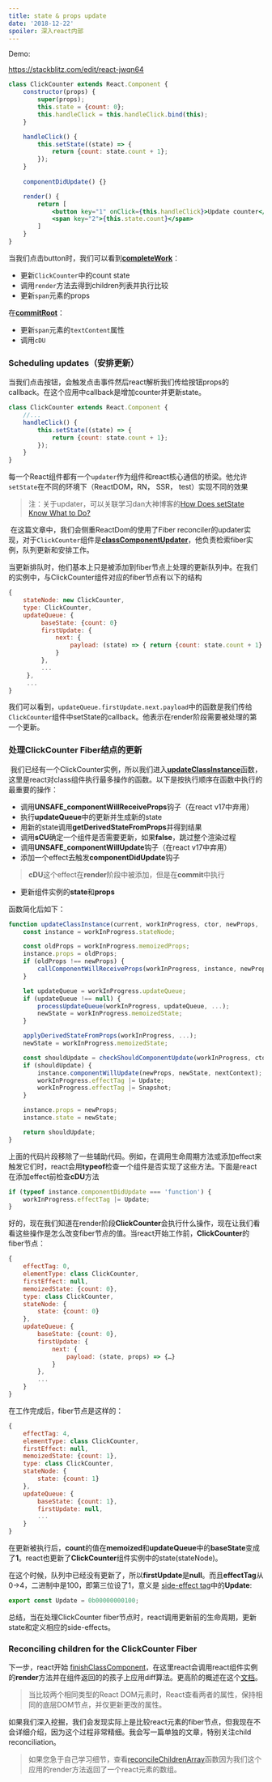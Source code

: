 ```yaml
---
title: state & props update
date: '2018-12-22'
spoiler: 深入react内部
---
```


Demo:

https://stackblitz.com/edit/react-jwqn64

```jsx
class ClickCounter extends React.Component {
    constructor(props) {
        super(props);
        this.state = {count: 0};
        this.handleClick = this.handleClick.bind(this);
    }

    handleClick() {
        this.setState((state) => {
            return {count: state.count + 1};
        });
    }
    
    componentDidUpdate() {}

    render() {
        return [
            <button key="1" onClick={this.handleClick}>Update counter</button>,
            <span key="2">{this.state.count}</span>
        ]
    }
}
```

当我们点击button时，我们可以看到[**completeWork**](https://github.com/facebook/react/blob/cbbc2b6c4d0d8519145560bd8183ecde55168b12/packages/react-reconciler/src/ReactFiberCompleteWork.js#L532)：

* 更新`ClickCounter`中的count state
* 调用`render`方法去得到children列表并执行比较
* 更新`span`元素的props

在[**commitRoot**](https://github.com/facebook/react/blob/95a313ec0b957f71798a69d8e83408f40e76765b/packages/react-reconciler/src/ReactFiberScheduler.js#L523)：

* 更新`span`元素的`textContent`属性
* 调用`cDU`

### Scheduling updates（安排更新）

​	当我们点击按钮，会触发点击事件然后react解析我们传给按钮props的callback。在这个应用中callback是增加counter并更新state。

```jsx
class ClickCounter extends React.Component {
    //...
    handleClick() {
        this.setState((state) => {
            return {count: state.count + 1};
        });
    }
}   
```

​		每一个React组件都有一个`updater`作为组件和react核心通信的桥梁。他允许`setState`在不同的环境下（ReactDOM，RN， SSR， test）实现不同的效果

> 注：关于updater，可以关联学习dan大神博客的[How Does setState Know What to Do?]( https://overreacted.io/how-does-setstate-know-what-to-do/) 

​	在这篇文章中，我们会侧重ReactDom的使用了Fiber reconciler的updater实现，对于`ClickCounter`组件是[**classComponentUpdater**](https://github.com/facebook/react/blob/6938dcaacbffb901df27782b7821836961a5b68d/packages/react-reconciler/src/ReactFiberClassComponent.js#L186)，他负责检索fiber实例，队列更新和安排工作。

​	当更新排队时，他们基本上只是被添加到fiber节点上处理的更新队列中。在我们的实例中，与ClickCounter组件对应的fiber节点有以下的结构

```javascript
{
    stateNode: new ClickCounter,
    type: ClickCounter,
    updateQueue: {
         baseState: {count: 0}
         firstUpdate: {
             next: {
                 payload: (state) => { return {count: state.count + 1} }
             }
         },
         ...
     },
     ...
}
```

我们可以看到，`updateQueue.firstUpdate.next.payload`中的函数是我们传给`ClickCounter`组件中setState的callback。他表示在render阶段需要被处理的第一个更新。

### 处理ClickCounter Fiber结点的更新

​	我们已经有一个ClickCounter实例，所以我们进入[**updateClassInstance**](https://github.com/facebook/react/blob/6938dcaacbffb901df27782b7821836961a5b68d/packages/react-reconciler/src/ReactFiberClassComponent.js#L976)函数，这里是react对class组件执行最多操作的函数。以下是按执行顺序在函数中执行的最重要的操作：

* 调用**UNSAFE_componentWillReceiveProps**钩子（在react v17中弃用）
* 执行**updateQueue**中的更新并生成新的state
* 用新的state调用**getDerivedStateFromProps**并得到结果
* 调用**sCU**确定一个组件是否需要更新，如果**false**，跳过整个渲染过程
* 调用**UNSAFE_componentWillUpdate**钩子（在react v17中弃用）
* 添加一个effect去触发**componentDidUpdate**钩子

> **cDU**这个effect在**render**阶段中被添加，但是在**commit**中执行

* 更新组件实例的**state**和**props**

函数简化后如下：

```javascript
function updateClassInstance(current, workInProgress, ctor, newProps, ...) {
    const instance = workInProgress.stateNode;

    const oldProps = workInProgress.memoizedProps;
    instance.props = oldProps;
    if (oldProps !== newProps) {
        callComponentWillReceiveProps(workInProgress, instance, newProps, ...);
    }

    let updateQueue = workInProgress.updateQueue;
    if (updateQueue !== null) {
        processUpdateQueue(workInProgress, updateQueue, ...);
        newState = workInProgress.memoizedState;
    }

    applyDerivedStateFromProps(workInProgress, ...);
    newState = workInProgress.memoizedState;

    const shouldUpdate = checkShouldComponentUpdate(workInProgress, ctor, ...);
    if (shouldUpdate) {
        instance.componentWillUpdate(newProps, newState, nextContext);
        workInProgress.effectTag |= Update;
        workInProgress.effectTag |= Snapshot;
    }

    instance.props = newProps;
    instance.state = newState;

    return shouldUpdate;
}
```

上面的代码片段移除了一些辅助代码。例如，在调用生命周期方法或添加effect来触发它们时，react会用**typeof**检查一个组件是否实现了这些方法。下面是react在添加effect前检查**cDU**方法

```javascript
if (typeof instance.componentDidUpdate === 'function') {
    workInProgress.effectTag |= Update;
}
```

好的，现在我们知道在render阶段**ClickCounter**会执行什么操作，现在让我们看看这些操作是怎么改变fiber节点的值。当react开始工作前，**ClickCounter**的fiber节点：

```javascript
{
    effectTag: 0,
    elementType: class ClickCounter,
    firstEffect: null,
    memoizedState: {count: 0},
    type: class ClickCounter,
    stateNode: {
        state: {count: 0}
    },
    updateQueue: {
        baseState: {count: 0},
        firstUpdate: {
            next: {
                payload: (state, props) => {…}
            }
        },
        ...
    }
}
```

在工作完成后，fiber节点是这样的：

```javascript
{
    effectTag: 4,
    elementType: class ClickCounter,
    firstEffect: null,
    memoizedState: {count: 1},
    type: class ClickCounter,
    stateNode: {
        state: {count: 1}
    },
    updateQueue: {
        baseState: {count: 1},
        firstUpdate: null,
        ...
    }
}
```

在更新被执行后，**count**的值在**memoized**和**updateQueue**中的**baseState**变成了**1**。react也更新了**ClickCounter**组件实例中的state(stateNode)。

在这个时候，队列中已经没有更新了，所以**firstUpdate**是**null**。而且**effectTag**从0->4，二进制中是100，即第三位设了1，意义是 [side-effect tag](https://github.com/facebook/react/blob/b87aabdfe1b7461e7331abb3601d9e6bb27544bc/packages/shared/ReactSideEffectTags.js)中的**Update**:

```javascript
export const Update = 0b00000000100;
```

总结，当在处理ClickCounter fiber节点时，react调用更新前的生命周期，更新state和定义相应的side-effects。

### Reconciling children for the ClickCounter Fiber

下一步，react开始 [finishClassComponent](https://github.com/facebook/react/blob/340bfd9393e8173adca5380e6587e1ea1a23cefa/packages/react-reconciler/src/ReactFiberBeginWork.js#L355)，在这里react会调用react组件实例的**render**方法并在组件返回的的孩子上应用diff算法。更高阶的概述在这个[文档](https://reactjs.org/docs/reconciliation.html#the-diffing-algorithm)。

> 当比较两个相同类型的React DOM元素时，React查看两者的属性，保持相同的底层DOM节点，并仅更新更改的属性。

如果我们深入挖掘，我们会发现实际上是比较react元素的fiber节点，但我现在不会详细介绍，因为这个过程非常精细。我会写一篇单独的文章，特别关注child reconciliation。

> 如果您急于自己学习细节，查看[reconcileChildrenArray](https://github.com/facebook/react/blob/95a313ec0b957f71798a69d8e83408f40e76765b/packages/react-reconciler/src/ReactChildFiber.js#L732)函数因为我们这个应用的render方法返回了一个react元素的数组。

